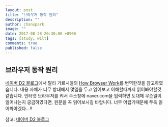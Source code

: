 ```yaml
---
layout: post
title: "브라우저 동작 원리"
description: ""
author: chanspark
image: ""
date: 2017-08-28 20:30:00 +0900
tags: [study, wilt]
comments: true
published: false
---
```


## 브라우저 동작 원리
[네이버 D2 블로그](http://d2.naver.com/helloworld/59361)에서 탈리 가르시엘의 [How Browser Work](https://www.html5rocks.com/en/tutorials/internals/howbrowserswork/)를 번역한것을 참고하였습니다. 내용 자체가 너무 방대해서 몇일을 두고 읽어보고 이해할때까지 읽어봐야할것 같습니다. 인터넷 브라우저를 켜서 주소창에 naver.com을 입력하면 도대체 무슨일이 일어나는지 궁금하였다면, 원문을 꼭 읽어보시길 바랍니다. 너무 어렵기때문에 쭈욱 읽어봐야겠다...!!

참고: [네이버 D2 블로그](http://d2.naver.com/helloworld/59361)






